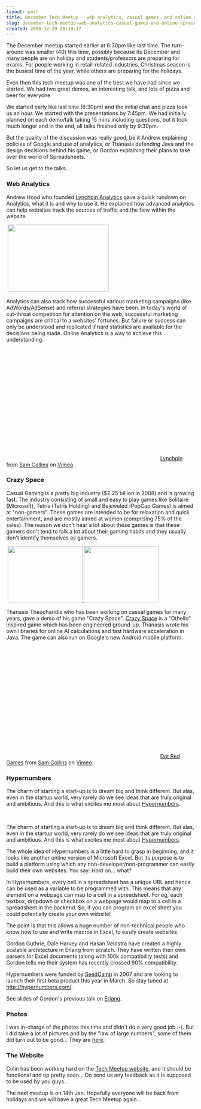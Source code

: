 ```yaml
---
layout: post
title: December Tech Meetup - web analytics, casual games, and online spreadsheets
slug: december-tech-meetup-web-analytics-casual-games-and-online-spreadsheets
created: 2008-12-29 20:19:37
---
```


The December meetup started earlier at 6:30pm like last time. The turn-around was smaller (40) this time, possibly because its December and many people are on holiday and students/professors are preparing for exams. For people working in retail-related industries, Christmas season is the busiest time of the year, while others are preparing for the holidays.

Even then this tech meetup was one of the best we have had since we started. We had two great demos, an interesting talk, and lots of pizza and beer for everyone.

We started early like last time (6:30pm) and the initial chat and pizza took us an hour. We started with the presentations by 7:45pm. We had initially planned on each demo/talk taking 15 mins including questions, but it took much longer and in the end, all talks finished only by 9:30pm.

But the quality of the discussion was really good, be it Andrew explaining policies of Google and use of analytics, or Thanasis defending Java and the design decisions behind his game, or Gordon explaining their plans to take over the world of Spreadsheets.

So let us get to the talks...
&nbsp;<h3>Web Analytics</h3>
Andrew Hood who founded <a href="http://www.lynchpin.com/">Lynchpin Analytics</a> gave a quick rundown on Analytics, what it is and why to use it. He explained how advanced analytics can help websites track the sources of traffic and the flow within the website.

&nbsp;<a href="http://www.techmeetup.co.uk/blog/wp-content/uploads/2009/01/146671-lynchpin-and-knexus-team-up.jpg"><img class="alignnone size-medium wp-image-107" title="146671-lynchpin-and-knexus-team-up" src="http://www.techmeetup.co.uk/blog/wp-content/uploads/2009/01/146671-lynchpin-and-knexus-team-up.jpg" alt="" width="270" height="179" /></a>

Analytics can also track how successful various marketing campaigns (like AdWords/AdSense) and referral strategies have been. In today's world of cut-throat competition for attention on the web, successful marketing campaigns are critical to a websites' fortunes. But failure or success can only be understood and replicated if hard statistics are available for the decisions being made. Online Analytics is a way to achieve this understanding.

&nbsp;<object classid="clsid:d27cdb6e-ae6d-11cf-96b8-444553540000" width="400" height="300" codebase="http://download.macromedia.com/pub/shockwave/cabs/flash/swflash.cab#version=6,0,40,0"><param name="allowfullscreen" value="true" /><param name="allowscriptaccess" value="always" /><param name="src" value="http://vimeo.com/moogaloop.swf?clip_id=2593390&amp;server=vimeo.com&amp;show_title=1&amp;show_byline=1&amp;show_portrait=0&amp;color=&amp;fullscreen=1" /><embed type="application/x-shockwave-flash" width="400" height="300" src="http://vimeo.com/moogaloop.swf?clip_id=2593390&amp;server=vimeo.com&amp;show_title=1&amp;show_byline=1&amp;show_portrait=0&amp;color=&amp;fullscreen=1" allowscriptaccess="always" allowfullscreen="true"></embed></object>
&nbsp;<a href="http://vimeo.com/">Lynchpin</a> from <a href="http://vimeo.com/user1060897">Sam Collins</a> on <a href="http://vimeo.com">Vimeo</a>.
&nbsp;<h3>Crazy Space</h3>
Casual Gaming is a pretty big industry ($2.25 billion in 2008) and is growing fast. The industry consisting of small and easy to play games like Solitaire (Microsoft), Tetris (Tetris Holding) and Bejeweled (PopCap Games) is aimed at "non-gamers". These games are intended to be for relaxation and quick entertainment, and are mostly aimed at women (comprising 75% of the sales). The reason we don't hear a lot about these games is that these gamers don't tend to talk a lot about their gaming habits and they usually don't identify themselves as gamers.

&nbsp;<a href="http://picasaweb.google.com/lh/photo/k6W_OaLxch9P-Nt0gb8Pkw?feat=embedwebsite"><img src="http://lh5.ggpht.com/_Tf5sPkOIZ9c/SXSn7_1RBjI/AAAAAAAAAGM/fNYPR3zZdSk/s400/DSCF1851.JPG" alt="" width="200" height="150" /> <img class="alignnone" title="CrazySpace-screenshot" src="http://1.bp.blogspot.com/_2y8lSM19yuc/SVtMFbgaYEI/AAAAAAAAAug/VQdruVjea6c/s200/Screenshot_0008.jpg" alt="" width="200" height="150" /></a>

Thanasis Theocharidis who has been working on casual games for many years, gave a demo of his game "Crazy Space". <a href="http://www.dotredgames.com/index.php">Crazy Space</a> is a "Othello" inspired game which has been engineered ground-up. Thanasis wrote his own libraries for online AI calculations and fast hardware acceleration in Java. The game can also run on Google's new Android mobile platform.

&nbsp;<object classid="clsid:d27cdb6e-ae6d-11cf-96b8-444553540000" width="400" height="300" codebase="http://download.macromedia.com/pub/shockwave/cabs/flash/swflash.cab#version=6,0,40,0"><param name="allowfullscreen" value="true" /><param name="allowscriptaccess" value="always" /><param name="src" value="http://vimeo.com/moogaloop.swf?clip_id=2716515&amp;server=vimeo.com&amp;show_title=1&amp;show_byline=1&amp;show_portrait=0&amp;color=&amp;fullscreen=1" /><embed type="application/x-shockwave-flash" width="400" height="300" src="http://vimeo.com/moogaloop.swf?clip_id=2716515&amp;server=vimeo.com&amp;show_title=1&amp;show_byline=1&amp;show_portrait=0&amp;color=&amp;fullscreen=1" allowscriptaccess="always" allowfullscreen="true"></embed></object>
&nbsp;<a href="http://vimeo.com/">Dot Red Games</a> from <a href="http://vimeo.com/user1060897">Sam Collins</a> on <a href="http://vimeo.com">Vimeo</a>.
&nbsp;<h3>Hypernumbers</h3>
The charm of starting a start-up is to dream big and think different. But alas, even in the startup world, very rarely do we see ideas that are truly original and ambitious. And this is what excites me most about <a href="http://hypernumbers.com/">Hypernumbers</a>.

&nbsp;<a href="http://picasaweb.google.com/lh/photo/mCVYHKi5Ji5y8DhgH1XRGA?feat=embedwebsite"><img src="http://lh5.ggpht.com/_Tf5sPkOIZ9c/SXSoBJykGKI/AAAAAAAAAHE/w-8rTD8cqlE/s400/04.JPG" alt="" /></a>

The charm of starting a start-up is to dream big and think different. But alas, even in the startup world, very rarely do we see ideas that are truly original and ambitious. And this is what excites me most about <a href="http://hypernumbers.com/">Hypernumbers</a>.

The whole idea of Hypernumbers is a little hard to grasp in beginning, and it looks like another online version of Microsoft Excel. But its purpose is to build a platform using which any non-developer/non-programmer can easily build their own websites. You say: Hold on... what?

In Hypernumbers, every cell in a spreadsheet has a unique URL and hence can be used as a variable to be programmed with. This means that any element on a webpage can map to a cell in a spreadsheet. For eg, each textbox, dropdown or checkbox on a webpage would map to a cell in a spreadsheet in the backend. So, if you can program an excel sheet you could potentially create your own website!

The point is that this allows a huge number of non-technical people who know how to use and write macros in Excel, to easily create websites.

Gordon Guthrie, Dale Harvey and Hasan Veldstra have created a highly scalable architecture in Erlang from scratch. They have written their own parsers for Excel documents (along with 100k compatibility tests) and Gordon tells me their system has recently crossed 90% compatibility.

Hypernumbers were funded by <a href="http://www.seedcamp.com/pages/2007winners">SeedCamp</a> in 2007 and are looking to launch their first beta product this year in March. So stay tuned at http://hypernumbers.com/.

See slides of Gordon's previous talk on <a href="http://arnavk.blogspot.com/2008/10/second-tech-meetup-another-success.html">Erlang</a>.
&nbsp;<h3>Photos</h3>
I was in-charge of the photos this time and didn't do a very good job :-(. But I did take a lot of pictures and by the "law of large numbers", some of them did turn out to be good... They are <a href="http://picasaweb.google.com/arnavk/TechMeetupDec08?feat=directlink">here</a>.
&nbsp;<h3>The Website</h3>
Colin has been working hard on the <a href="../../">Tech Meetup website</a>, and it should be functional and up pretty soon... Do send us any feedback as it is supposed to be used by you guys...

The next meetup is on 14th Jan. Hopefully everyone will be back from holidays and we will have a great Tech Meetup again...